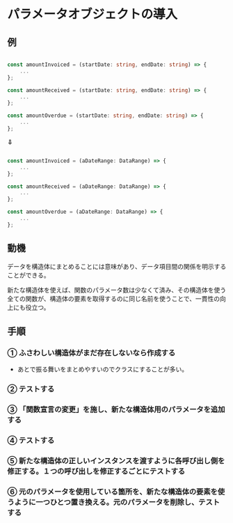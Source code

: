 # パラメータオブジェクトの導入

## 例

```typeScript

const amountInvoiced = (startDate: string, endDate: string) => {
    ...
};

const amountReceived = (startDate: string, endDate: string) => {
    ...
};

const amountOverdue = (startDate: string, endDate: string) => {
    ...
};

```

**⇩**

```typeScript

const amountInvoiced = (aDateRange: DataRange) => {
    ...
};

const amountReceived = (aDateRange: DataRange) => {
    ...
};

const amountOverdue = (aDateRange: DataRange) => {
    ...
};

```

## 動機

データを構造体にまとめることには意味があり、データ項目間の関係を明示することができる。

新たな構造体を使えば、関数のパラメータ数は少なくて済み、その構造体を使う全ての関数が、構造体の要素を取得するのに同じ名前を使うことで、一貫性の向上にも役立つ。

## 手順

### ① ふさわしい構造体がまだ存在しないなら作成する

- あとで振る舞いをまとめやすいのでクラスにすることが多い。

### ② テストする

### ③ 「関数宣言の変更」を施し、新たな構造体用のパラメータを追加する

### ④ テストする

### ⑤ 新たな構造体の正しいインスタンスを渡すように各呼び出し側を修正する。１つの呼び出しを修正するごとにテストする

### ⑥ 元のパラメータを使用している箇所を、新たな構造体の要素を使うように一つひとつ置き換える。元のパラメータを削除し、テストする
